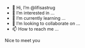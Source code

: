 - 👋 Hi, I’m @lifisastrug
- 👀 I’m interested in ...
- 🌱 I’m currently learning ...
- 💞️ I’m looking to collaborate on ...
- 📫 How to reach me ...
 
 
Nice to meet you
<!---
lifisastrug/lifisastrug is a ✨ special ✨ repository because its `README.md` (this file) appears on your GitHub profile.
You can click the Preview link to take a look at your changes.
--->
